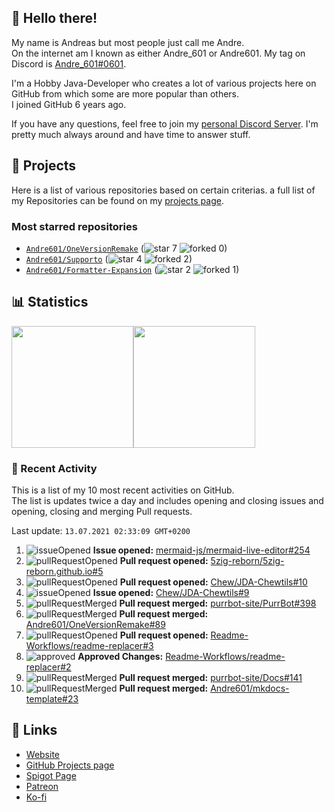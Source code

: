 <!-- Links -->
[andre]: https://discord.bio/p/andre601
[purr]: https://purrbot.site
[discord]: https://discord.gg/6dazXp6
[website]: https://andre601.ch
[github]: https://andre601.ch/projects
[spigot]: https://www.spigotmc.org/resources/authors/56829/
[patreon]: https://patreon.com/andre_601
[ko-fi]: https://ko-fi.com/andre_601

## 👋 Hello there!
My name is Andreas but most people just call me Andre.  
On the internet am I known as either Andre_601 or Andre601. My tag on Discord is [Andre_601#0601][andre].

I'm a Hobby Java-Developer who creates a lot of various projects here on GitHub from which some are more popular than others.  
I joined GitHub 6 years ago.

If you have any questions, feel free to join my [personal Discord Server][discord]. I'm pretty much always around and have time to answer stuff.

## 📁 Projects
Here is a list of various repositories based on certain criterias. a full list of my Repositories can be found on my [projects page][github].

### Most starred repositories

- [`Andre601/OneVersionRemake`](https://github.com/Andre601/OneVersionRemake) (![star] 7 ![forked] 0)
- [`Andre601/Supporto`](https://github.com/Andre601/Supporto) (![star] 4 ![forked] 2)
- [`Andre601/Formatter-Expansion`](https://github.com/Andre601/Formatter-Expansion) (![star] 2 ![forked] 1)

## 📊 Statistics
<img height="195px" src="https://github-readme-stats.vercel.app/api?username=Andre601&show_icons=true&hide_rank=true&title_color=3498db&bg_color=ffffff00&text_color=718096&disable_animations=true"><img height="195px" src="https://github-readme-stats.vercel.app/api/top-langs?username=Andre601&layout=compact&title_color=3498db&bg_color=ffffff00&text_color=718096">

### 📜 Recent Activity
This is a list of my 10 most recent activities on GitHub.  
The list is updates twice a day and includes opening and closing issues and opening, closing and merging Pull requests.

<!--RECENT_ACTIVITY:last_update-->
Last update: `13.07.2021 02:33:09 GMT+0200`
<!--RECENT_ACTIVITY:last_update_end-->
<!--RECENT_ACTIVITY:start-->
1. ![issueOpened] **Issue opened:** [mermaid-js/mermaid-live-editor#254](https://github.com/mermaid-js/mermaid-live-editor/issues/254)
2. ![pullRequestOpened] **Pull request opened:** [5zig-reborn/5zig-reborn.github.io#5](https://github.com/5zig-reborn/5zig-reborn.github.io/pull/5)
3. ![pullRequestOpened] **Pull request opened:** [Chew/JDA-Chewtils#10](https://github.com/Chew/JDA-Chewtils/pull/10)
4. ![issueOpened] **Issue opened:** [Chew/JDA-Chewtils#9](https://github.com/Chew/JDA-Chewtils/issues/9)
5. ![pullRequestMerged] **Pull request merged:** [purrbot-site/PurrBot#398](https://github.com/purrbot-site/PurrBot/pull/398)
6. ![pullRequestMerged] **Pull request merged:** [Andre601/OneVersionRemake#89](https://github.com/Andre601/OneVersionRemake/pull/89)
7. ![pullRequestOpened] **Pull request opened:** [Readme-Workflows/readme-replacer#3](https://github.com/Readme-Workflows/readme-replacer/pull/3)
8. ![approved] **Approved Changes:** [Readme-Workflows/readme-replacer#2](https://github.com/Readme-Workflows/readme-replacer/pull/2#pullrequestreview-703745594)
9. ![pullRequestMerged] **Pull request merged:** [purrbot-site/Docs#141](https://github.com/purrbot-site/Docs/pull/141)
10. ![pullRequestMerged] **Pull request merged:** [Andre601/mkdocs-template#23](https://github.com/Andre601/mkdocs-template/pull/23)
<!--RECENT_ACTIVITY:end-->

## 🔗 Links
- [Website]
- [GitHub Projects page][github]
- [Spigot Page][spigot]
- [Patreon]
- [Ko-fi]

<!-- Badges -->
[issueOpened]: https://cdn.jsdelivr.net/gh/Readme-Workflows/Readme-Icons@v1.1.0/icons/octicons/IssueOpened.svg
[issueClosed]: https://cdn.jsdelivr.net/gh/Readme-Workflows/Readme-Icons@v1.1.0/icons/octicons/IssueClosed.svg

[pullRequestOpened]: https://cdn.jsdelivr.net/gh/Readme-Workflows/Readme-Icons@v1.1.0/icons/octicons/PullRequestOpened.svg
[pullRequestClosed]: https://cdn.jsdelivr.net/gh/Readme-Workflows/Readme-Icons@v1.1.0/icons/octicons/PullRequestClosed.svg
[pullRequestMerged]: https://cdn.jsdelivr.net/gh/Readme-Workflows/Readme-Icons@v1.1.0/icons/octicons/PullRequestMerged.svg

[comment]: https://cdn.jsdelivr.net/gh/Readme-Workflows/Readme-Icons@v1.1.0/icons/octicons/Comment.svg

[changesRequested]: https://cdn.jsdelivr.net/gh/Readme-Workflows/Readme-Icons@v1.1.0/icons/octicons/RequestedChanges.svg
[approved]: https://cdn.jsdelivr.net/gh/Readme-Workflows/Readme-Icons@v1.1.0/icons/octicons/ApprovedChanges.svg
[repoCreated]: https://cdn.jsdelivr.net/gh/Readme-Workflows/Readme-Icons@v1.1.0/icons/octicons/Repository.svg

[release]: https://cdn.jsdelivr.net/gh/Readme-Workflows/Readme-Icons@v1.1.0/icons/octicons/Release.svg
[star]: https://cdn.jsdelivr.net/gh/Readme-Workflows/Readme-Icons@v1.1.0/icons/octicons/StarredRepository.svg
[wiki]: https://cdn.jsdelivr.net/gh/Readme-Workflows/Readme-Icons@v1.1.0/icons/octicons/Wiki.svg
[forked]: https://cdn.jsdelivr.net/gh/Readme-Workflows/Readme-Icons@main/icons/octicons/ForkedRepository.svg

